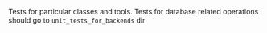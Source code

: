
Tests for particular classes and tools.
Tests for database related operations should go to `unit_tests_for_backends` dir
